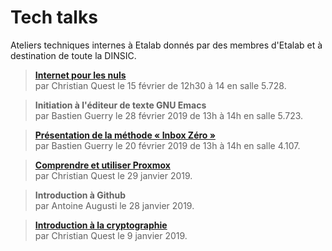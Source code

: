 # Tech talks

Ateliers techniques internes à Etalab donnés par des membres d'Etalab
et à destination de toute la DINSIC.

> **[Internet pour les nuls](https://owncloud.data.gouv.fr/s/SsmoSAEC4JnN9Ms)**<br/> par Christian Quest le 15 février de
> 12h30 à 14 en salle 5.728.

> **Initiation à l'éditeur de texte GNU Emacs**<br/> par Bastien
> Guerry le 28 février 2019 de 13h à 14h en salle 5.723.

> **[Présentation de la méthode « Inbox Zéro »](https://speakerdeck.com/bzg/merlin-mann-et-marie-kondo-sont-dans-une-boite-demails)**<br/> par Bastien
> Guerry le 20 février 2019 de 13h à 14h en salle 4.107.

> **[Comprendre et utiliser Proxmox](https://owncloud.data.gouv.fr/s/SsmoSAEC4JnN9Ms)**<br/> par Christian Quest le 29
> janvier 2019.

> **Introduction à Github**<br/> par Antoine Augusti le 28 janvier
> 2019.

> **[Introduction à la cryptographie](https://owncloud.data.gouv.fr/s/SsmoSAEC4JnN9Ms)**<br/> par Christian Quest le 9
> janvier 2019.
